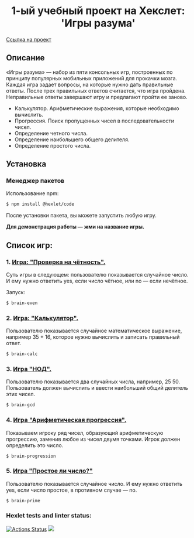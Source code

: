 <h1 style="text-align: center;">1-ый учебный проект на Хекслет: 'Игры разума'</h1>

<a href="https://ru.hexlet.io/programs/frontend/projects/44">Ссылка на проект</a>

## Описание

«Игры разума» — набор из пяти консольных игр, построенных по принципу популярных мобильных приложений для прокачки мозга. Каждая игра задает вопросы, на которые нужно дать правильные ответы. После трех правильных ответов считается, что игра пройдена. Неправильные ответы завершают игру и предлагают пройти ее заново.

- Калькулятор. Арифметические выражения, которые необходимо вычислить.
- Прогрессия. Поиск пропущенных чисел в последовательности чисел.
- Определение четного числа.
- Определение наибольшего общего делителя.
- Определение простого числа.

## Установка

### Менеджер пакетов

Использование npm:

```bash
$ npm install @hexlet/code
```

После установки пакета, вы можете запустить любую игру.

**Для демонстрация работы — жми на название игры.**

## Список игр:

### 1. <a href="https://asciinema.org/a/4012b2OPsMhicNjcnasjM38eM">Игра: "Проверка на чётность".</a>

Суть игры в следующем: пользователю показывается случайное число. И ему нужно ответить yes, если число чётное, или no — если нечётное.

Запуск:

```bash
$ brain-even
```

### 2. <a href="https://asciinema.org/a/PYjuULsCx78iAMvyYRBxlJYwO">Игра: "Калькулятор".</a>

Пользователю показывается случайное математическое выражение, например 35 + 16, которое нужно вычислить и записать правильный ответ.

```bash
$ brain-calc
```

### 3. <a href="https://asciinema.org/a/XgP9qXEAB9ptOfQXjqp3bJdtX">Игра "НОД".</a>

Пользователю показывается два случайных числа, например, 25 50. Пользователь должен вычислить и ввести наибольший общий делитель этих чисел.

```bash
$ brain-gcd
```

### 4. <a href="https://asciinema.org/a/6xowG6OCK6aUyO3oFxfQ2uDeN">Игра "Арифметическая прогрессия".</a>

Показываем игроку ряд чисел, образующий арифметическую прогрессию, заменив любое из чисел двумя точками. Игрок должен определить это число.

```bash
$ brain-progression
```

### 5. <a href="https://asciinema.org/a/wuSeAMj9YEkuS82EwimTmSnrH">Игра "Простое ли число?"</a>

Пользователю показывается случайное число. И ему нужно ответить yes, если число простое, в противном случае — no.

```bash
$ brain-prime
```

### Hexlet tests and linter status:

[![Actions Status](https://github.com/zebpaa/frontend-project-44/actions/workflows/hexlet-check.yml/badge.svg)](https://github.com/zebpaa/frontend-project-44/actions) <a href="https://codeclimate.com/github/zebpaa/frontend-project-44/maintainability"><img src="https://api.codeclimate.com/v1/badges/cfa5c1933860f91e9f90/maintainability" /></a>
